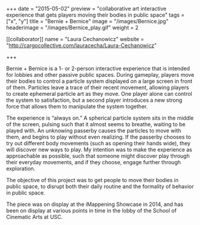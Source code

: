 +++
date = "2015-05-02"
preview = "collaborative art interactive experience that gets players moving their bodies in public space"
tags = ["x", "y"]
title = "Bernie + Bernice"
image = "/images/Bernice.jpg"
headerimage = "/images/Bernice_play.gif"
weight = 2

[[collaborator]]
name = "Laura Cechanowicz"
website = "http://cargocollective.com/lauracecha/Laura-Cechanowicz"

+++

Bernie + Bernice is a 1- or 2-person interactive experience that is intended for lobbies and other passive public spaces. During gameplay, players move their bodies to control a particle system displayed on a large screen in front of them. Particles leave a trace of their recent movement, allowing players to create ephemeral particle art as they move. One player alone can control the system to satisfaction, but a second player introduces a new strong force that allows them to manipulate the system together.

The experience is “always on.” A spherical particle system sits in the middle of the screen, pulsing such that it almost seems to breathe, waiting to be played with. An unknowing passerby causes the particles to move with them, and begins to play without even realizing. If the passerby chooses to try out different body movements (such as opening their hands wide), they will discover new ways to play. My intention was to make the experience as approachable as possible, such that someone might discover play through their everyday movements, and if they choose, engage further through exploration.

The objective of this project was to get people to move their bodies in public space, to disrupt both their daily routine and the formality of behavior in public space. 

The piece was on display at the iMappening Showcase in 2014, and has been on display at various points in time in the lobby of the School of Cinematic Arts at USC.
